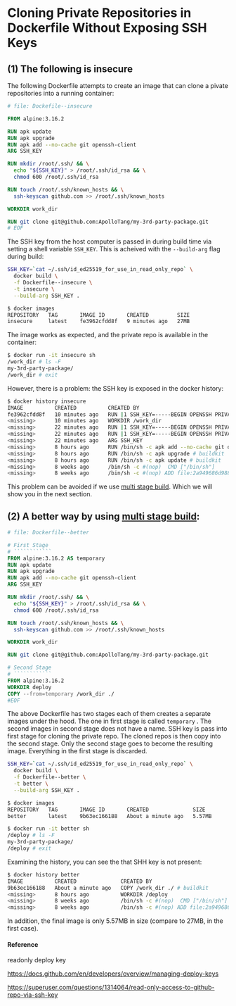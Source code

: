 # Cloning Private Repositories in Dockerfile Without Exposing SSH Keys



## (1) The following is insecure

The following Dockerfile attempts to create an image that can clone a pivate repositories into a running container:  

```dockerfile
# file: Dockefile--insecure

FROM alpine:3.16.2

RUN apk update
RUN apk upgrade
RUN apk add --no-cache git openssh-client
ARG SSH_KEY

RUN mkdir /root/.ssh/ && \
  echo "${SSH_KEY}" > /root/.ssh/id_rsa && \
  chmod 600 /root/.ssh/id_rsa

RUN touch /root/.ssh/known_hosts && \
  ssh-keyscan github.com >> /root/.ssh/known_hosts

WORKDIR work_dir

RUN git clone git@github.com:ApolloTang/my-3rd-party-package.git
# EOF
```

The SSH key from the host computer is passed in during build time via setting a shell variable `SSH_KEY`.  This is acheived with the `--build-arg` flag during build: 

```sh
SSH_KEY=`cat ~/.ssh/id_ed25519_for_use_in_read_only_repo` \
  docker build \
  -f Dockerfile--insecure \
  -t insecure \
  --build-arg SSH_KEY .
```

```sh
$ docker images
REPOSITORY   TAG       IMAGE ID       CREATED         SIZE
insecure     latest    fe3962cfdd8f   9 minutes ago   27MB
```

The image works as expected, and the private repo is available in the container:

```sh
$ docker run -it insecure sh
/work_dir # ls -F
my-3rd-party-package/
/work_dir # exit
```

However, there is a problem: the SSH key is exposed in the docker history:

```sh
$ docker history insecure
IMAGE          CREATED          CREATED BY                                      SIZE      COMMENT
fe3962cfdd8f   10 minutes ago   RUN |1 SSH_KEY=-----BEGIN OPENSSH PRIVATE KE…   23.4kB    buildkit.dockerfile.v0
<missing>      10 minutes ago   WORKDIR /work_dir                               0B        buildkit.dockerfile.v0
<missing>      22 minutes ago   RUN |1 SSH_KEY=-----BEGIN OPENSSH PRIVATE KE…   656B      buildkit.dockerfile.v0
<missing>      22 minutes ago   RUN |1 SSH_KEY=-----BEGIN OPENSSH PRIVATE KE…   419B      buildkit.dockerfile.v0
<missing>      22 minutes ago   ARG SSH_KEY                                     0B        buildkit.dockerfile.v0
<missing>      8 hours ago      RUN /bin/sh -c apk add --no-cache git openss…   19MB      buildkit.dockerfile.v0
<missing>      8 hours ago      RUN /bin/sh -c apk upgrade # buildkit           66.6kB    buildkit.dockerfile.v0
<missing>      8 hours ago      RUN /bin/sh -c apk update # buildkit            2.46MB    buildkit.dockerfile.v0
<missing>      8 weeks ago      /bin/sh -c #(nop)  CMD ["/bin/sh"]              0B
<missing>      8 weeks ago      /bin/sh -c #(nop) ADD file:2a949686d9886ac7c…   5.54MB
```

This problem can be avoided if we use [multi stage build](https://docs.docker.com/build/building/multi-stage/). Which we will show you in the next section.



## (2) A better way by using [multi stage build](https://docs.docker.com/build/building/multi-stage/):

```dockerfile
# file: Dockerfile--better

# First Stage
# ````````````
FROM alpine:3.16.2 AS temporary
RUN apk update
RUN apk upgrade
RUN apk add --no-cache git openssh-client
ARG SSH_KEY

RUN mkdir /root/.ssh/ && \
  echo "${SSH_KEY}" > /root/.ssh/id_rsa && \
  chmod 600 /root/.ssh/id_rsa

RUN touch /root/.ssh/known_hosts && \
  ssh-keyscan github.com >> /root/.ssh/known_hosts

WORKDIR work_dir

RUN git clone git@github.com:ApolloTang/my-3rd-party-package.git

# Second Stage
# ````````````
FROM alpine:3.16.2
WORKDIR deploy
COPY --from=temporary /work_dir ./
#EOF
```

The above Dockerfile has two stages each of them creates a separate images under the hood. The one in first stage is called `temporary` . The second images in second stage does not have a name. SSH key is pass into first stage for cloning the private repo.  The cloned repos is then copy into the second stage. Only the second stage goes to become the resulting image. Everything in the first stage is discarded.    

```sh
SSH_KEY=`cat ~/.ssh/id_ed25519_for_use_in_read_only_repo` \
  docker build \
  -f Dockerfile--better \
  -t better \
  --build-arg SSH_KEY .
```

```sh
$ docker images
REPOSITORY   TAG       IMAGE ID       CREATED              SIZE
better       latest    9b63ec166188   About a minute ago   5.57MB
```

```sh
$ docker run -it better sh
/deploy # ls -F
my-3rd-party-package/
/deploy # exit
```

Examining the history, you can see the that SHH key is not present: 

```sh
$ docker history better
IMAGE          CREATED              CREATED BY                                      SIZE      COMMENT
9b63ec166188   About a minute ago   COPY /work_dir ./ # buildkit                    23.4kB    buildkit.dockerfile.v0
<missing>      8 hours ago          WORKDIR /deploy                                 0B        buildkit.dockerfile.v0
<missing>      8 weeks ago          /bin/sh -c #(nop)  CMD ["/bin/sh"]              0B
<missing>      8 weeks ago          /bin/sh -c #(nop) ADD file:2a949686d9886ac7c…   5.54MB
```

In addition, the final image is only 5.57MB in size (compare to 27MB, in the first case). 



#### Reference

readonly deploy key

https://docs.github.com/en/developers/overview/managing-deploy-keys

https://superuser.com/questions/1314064/read-only-access-to-github-repo-via-ssh-key